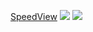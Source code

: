 [SpeedView](https://github.com/anastr/SpeedView)
![](https://github.com/anastr/SpeedView/blob/master/images/PointerSpeedometer.gif)
![](https://github.com/anastr/SpeedView/blob/master/images/ProgressiveGauge.gif)
![]()
![]()